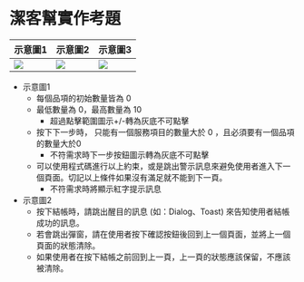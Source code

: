 # 潔客幫實作考題

| ⽰意圖1 | ⽰意圖2 | ⽰意圖3 |
| -------- | -------- | -------- |
| ![](https://i.imgur.com/iyJKPMT.png)     | ![](https://i.imgur.com/UkoEUqk.png)     | ![](https://i.imgur.com/ZwZt7eF.png)     |


* ⽰意圖1
    * 每個品項的初始數量皆為 0
    * 最低數量為 0，最⾼數量為 10 
        * 超過點擊範圍圖示+/-轉為灰底不可點擊
    * 按下下⼀步時， 只能有⼀個服務項⽬的數量⼤於 0 ，且必須要有⼀個品項的數量⼤於0
        * 不符需求時下一步按鈕圖示轉為灰底不可點擊
    * 可以使⽤程式碼進⾏以上約束，或是跳出警⽰訊息來避免使⽤者進入下⼀個⾴⾯。切記以上條件如果沒有滿⾜就不能到下⼀⾴。
        * 不符需求時將顯示紅字提示訊息
* ⽰意圖2
    * 按下結帳時，請跳出醒⽬的訊息 (如：Dialog、Toast) 來告知使⽤者結帳成功的訊息。
    * 若會跳出彈窗，請在使⽤者按下確認按鈕後回到上⼀個⾴⾯，並將上⼀個⾴⾯的狀態清除。
    * 如果使⽤者在按下結帳之前回到上⼀⾴，上⼀⾴的狀態應該保留，不應該被清除。
